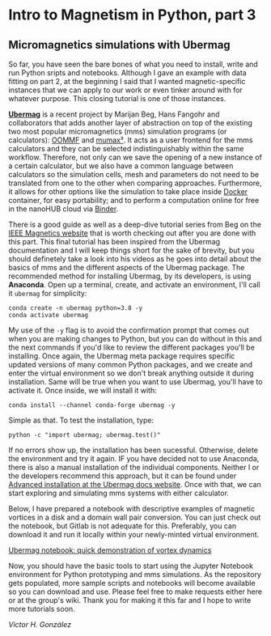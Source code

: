 # Intro to Magnetism in Python, part 3

## Micromagnetics simulations with Ubermag

So far, you have seen the bare bones of what you need to install, write and run Python sripts and notebooks. Although I gave an example with data fitting on part 2, at the beginning
I said that I wanted magnetic-specific instances that we can apply to our work or even tinker around with for whatever purpose. This closing tutorial is one of those instances. 

[**Ubermag**](https://ubermag.github.io/) is a recent project by Marijan Beg, Hans Fangohr and collaborators that adds another layer of abstraction on top of the existing two most 
popular micromagnetics (mms) simulation programs (or calculators): [OOMMF](https://math.nist.gov/oommf/) and [mumax&#179;](https://mumax.github.io/). It acts as a user frontend for 
the mms calculators and they can be selected indistinguishably within the same workflow. Therefore, not only can we save the opening of a new instance of a certain calculator, but 
we also have a common language between calculators so the simulation cells, mesh and parameters do not need to be translated from one to the other when comparing approaches. 
Furthermore, it allows for other options like the simulation to take place inside [Docker](https://www.docker.com/) container, for easy portability; and to perform a computation 
online for free in the nanoHUB cloud via [Binder](https://ubermag.readthedocs.io/en/latest/ipynb/ubermag-cloud.html). 

There is a good guide as well as a deep-dive tutorial series from Beg on the [IEEE Magnetics website](https://www.spintalks.org/tutorials) that is worth checking out after you are
done with this part. This final tutorial has been inspired from the Ubermag documentation and I will keep things short for the sake of brevity, but you should definetely take a look
into his videos as he goes into detail about the basics of mms and the different aspects of the Ubermag package. The recommended method for installing Ubermag, by its developers, is
using **Anaconda**. Open up a terminal, create, and activate an environment, I'll call it `ubermag` for simplicity:

```
conda create -n ubermag python=3.8 -y
conda activate ubermag
```

My use of the `-y` flag is to avoid the confirmation prompt that comes out when you are making changes to Python, but you can do without in this and the next commands if you'd like 
to review the different packages you'll be installing. Once again, the Ubermag meta package requires specific updated versions of many common Python packages, and we create and enter
the virtual environment so we don't break anything outside it during installation. Same will be true when you want to use Ubermag, you'll have to activate it. Once inside, we will
install it with:

```
conda install --channel conda-forge ubermag -y
```

Simple as that. To test the installation, type:

```
python -c "import ubermag; ubermag.test()"
```

If no errors show up, the installation has been sucessful. Otherwise, delete the environment and try it again. IF you have decided not to use Anaconda, there is also a manual
installation of the individual components. Neither I or the developers recommend this approach, but it can be found under 
[Advanced installation at the Ubermag docs website](https://ubermag.readthedocs.io/en/latest/ipynb/advanced-installation.html). Once with that, we can start exploring and simulating
mms systems with either calculator. 

Below, I have prepared a notebook with descriptive examples of magnetic vortices in a disk and a domain wall pair conversion. You can just check out the notebook, but Gitlab is not adequate
for this. Preferably, you can download it and run it locally within your newly-minted virtual environment. 

[Ubermag notebook: quick demonstration of vortex dynamics](SkyrmionUbermagExamples.ipynb)

Now, you should have the basic tools to start using the Jupyter Notebook environment for Python prototyping and mms simulations. As the repository gets populated, more sample 
scripts and notebooks will become available so you can download and use. Please feel free to make requests either here or at the group's wiki. Thank you for making it this far
and I hope to write more tutorials soon.

*Victor H. González*